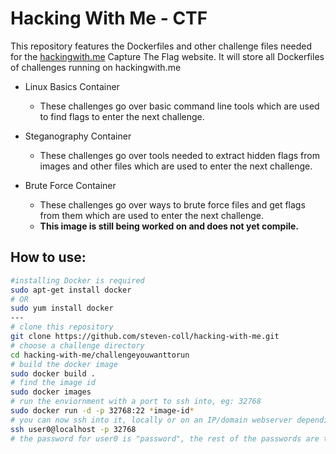 # Hacking With Me - CTF

This repository features the Dockerfiles and other challenge files 
needed for the [hackingwith.me](hackingwith.me) Capture The Flag website.
It will store all Dockerfiles of challenges running on hackingwith.me

- Linux Basics Container
  - These challenges go over basic command line tools which are used to find flags to enter the next challenge.
  
- Steganography Container
  - These challenges go over tools needed to extract hidden flags from images and other files which are used to enter the next challenge.

- Brute Force Container
  - These challenges go over ways to brute force files and get flags from them which are used to enter the next challenge.
  - **This image is still being worked on and does not yet compile.**
  
## How to use:

````bash
#installing Docker is required
sudo apt-get install docker
# OR
sudo yum install docker
---
# clone this repository
git clone https://github.com/steven-coll/hacking-with-me.git
# choose a challenge directory
cd hacking-with-me/challengeyouwanttorun
# build the docker image
sudo docker build .
# find the image id
sudo docker images
# run the enviornment with a port to ssh into, eg: 32768
sudo docker run -d -p 32768:22 *image-id*
# you can now ssh into it, locally or on an IP/domain webserver depending on how you are setting this up
ssh user0@localhost -p 32768
# the password for user0 is "password", the rest of the passwords are the flags achieved from the last challenge.
````
